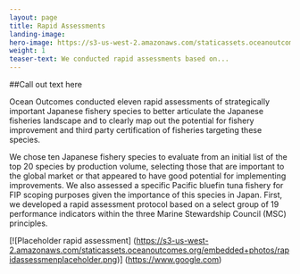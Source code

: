 ```yaml
---
layout: page 
title: Rapid Assessments
landing-image:
hero-image: https://s3-us-west-2.amazonaws.com/staticassets.oceanoutcomes.org/hero+photos/placeholderhero.jpg
weight: 1
teaser-text: We conducted rapid assessments based on...
---
```

##Call out text here

Ocean Outcomes conducted eleven rapid assessments of strategically important Japanese fishery species to better articulate the Japanese fisheries landscape and to clearly map out the potential for fishery improvement and third party certification of fisheries targeting these species.

We chose ten Japanese fishery species to evaluate from an initial list of the top 20 species by production volume, selecting those that are important to the global market or that appeared to have good potential for implementing improvements. We also assessed a specific Pacific bluefin tuna fishery for FIP scoping purposes given the importance of this species in Japan. First, we developed a rapid assessment protocol based on a select group of 19 performance indicators within the three Marine Stewardship Council (MSC) principles.

[![Placeholder rapid assessment]
(https://s3-us-west-2.amazonaws.com/staticassets.oceanoutcomes.org/embedded+photos/rapidassessmenplaceholder.png)] (https://www.google.com)

